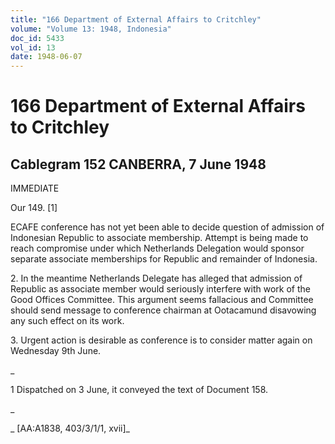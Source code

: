 ```yaml
---
title: "166 Department of External Affairs to Critchley"
volume: "Volume 13: 1948, Indonesia"
doc_id: 5433
vol_id: 13
date: 1948-06-07
---
```


# 166 Department of External Affairs to Critchley

## Cablegram 152 CANBERRA, 7 June 1948

IMMEDIATE

Our 149. [1]

ECAFE conference has not yet been able to decide question of admission of Indonesian Republic to associate membership. Attempt is being made to reach compromise under which Netherlands Delegation would sponsor separate associate memberships for Republic and remainder of Indonesia.

2\. In the meantime Netherlands Delegate has alleged that admission of Republic as associate member would seriously interfere with work of the Good Offices Committee. This argument seems fallacious and Committee should send message to conference chairman at Ootacamund disavowing any such effect on its work.

3\. Urgent action is desirable as conference is to consider matter again on Wednesday 9th June.

_

1 Dispatched on 3 June, it conveyed the text of Document 158.

_

_ [AA:A1838, 403/3/1/1, xvii]_
